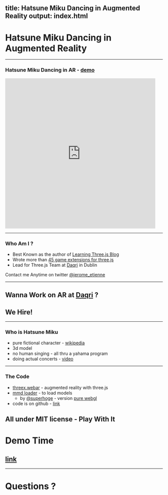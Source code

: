 title: Hatsune Miku Dancing in Augmented Reality
output: index.html
--

# Hatsune Miku Dancing in Augmented Reality

---

### Hatsune Miku Dancing in AR - [demo](http://jeromeetienne.github.io/demo.hatsunemiku-augmentedreality/#image)


<iframe src="https://vine.co/v/e5w5jaxE0r1/embed/simple" width="480" height="480" frameborder="0"></iframe>

---

### Who Am I ?

- Best Known as the author of [Learning Three.js Blog](http://learningthreejs.com/)
- Wrote more than [45 game extensions for three.js](http://www.threejsgames.com/extensions/)
- Lead for
Three.js Team at [Daqri](http://daqri.com) in Dublin

Contact me Anytime on twitter [@jerome_etienne](https://twitter.com/jerome_etienne)

---

## Wanna Work on AR at [Daqri](http://daqri.com) ?

## **We Hire!**

---

### Who is Hatsune Miku

- pure fictional character - [wikipedia](https://en.wikipedia.org/wiki/Hatsune_Miku)
- 3d model
- no human singing - all thru a yahama program
- doing actual concerts - [video](https://www.youtube.com/watch?v=dhYaX01NOfA)

---

### The Code

- [threex.webar](https://github.com/jeromeetienne/threex.webar) - augmented reality with three.js
- [mmd loader](http://takahirox.github.io/three.js/examples/#webgl_loader_mmd) - to load models
  - by [@superhoge](https://twitter.com/superhoge) - version [pure webgl](http://takahirox.github.io/mmd-viewer-js/)
- code is on github - [link](https://github.com/jeromeetienne/demo.hatsunemiku-augmentedreality)

All under MIT license - Play With It
---

# Demo Time

## [link](http://jeromeetienne.github.io/demo.hatsunemiku-augmentedreality/#image)

---

# Questions ?
